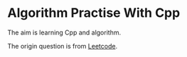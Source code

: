 # Algorithm Practise With Cpp

The aim is learning Cpp and algorithm.

The origin question is from [Leetcode](https://leetcode.com/problemset/algorithms/).
